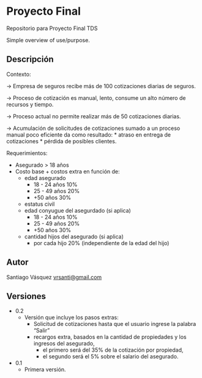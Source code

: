 # Proyecto Final
Repositorio para Proyecto Final TDS 

Simple overview of use/purpose.

## Descripción

Contexto:

-> Empresa de seguros recibe más de 100 cotizaciones diarias de seguros.

-> Proceso de cotización es manual, lento, consume un alto número de recursos y tiempo.

-> Proceso actual no permite realizar más de 50 cotizaciones diarias.

-> Acumulación de solicitudes de cotizaciones sumado a un proceso manual poco eficiente da como resultado:
	* atraso en entrega de cotizaciones
	* pérdida de posibles clientes.

Requerimientos:

* Asegurado > 18 años
* Costo base + costos extra en función de:
	* edad asegurado
 		* 18 - 24 años 10%
		* 25 - 49 años 20%
		* +50 años 30%
	* estatus civil
	* edad conyugue del asegurdado (si aplica)
		* 18 - 24 años 10%
		* 25 - 49 años 20%
		* +50 años 30%
	* cantidad hijos del asegurado (si aplica)
		* por cada hijo 20% (independiente de la edad del hijo)

## Autor

Santiago Vásquez
vrsanti@gmail.com

## Versiones

* 0.2
    * Versión que incluye los pasos extras:
      - Solicitud de cotizaciones hasta que el usuario ingrese la palabra “Salir”
      - recargos extra, basados en la cantidad de propiedades y los ingresos del asegurado,
          - el primero será del 35% de la cotización por propiedad,
          - el segundo será el 5% sobre el salario del asegurado.
* 0.1
    * Primera versión.
